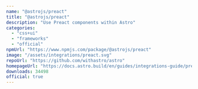 ```yaml
---
name: "@astrojs/preact"
title: "@astrojs/preact"
description: "Use Preact components within Astro"
categories:
  - "css+ui"
  - "frameworks"
  - "official"
npmUrl: "https://www.npmjs.com/package/@astrojs/preact"
image: "/assets/integrations/preact.svg"
repoUrl: "https://github.com/withastro/astro"
homepageUrl: "https://docs.astro.build/en/guides/integrations-guide/preact/"
downloads: 34498
official: true
---
```

